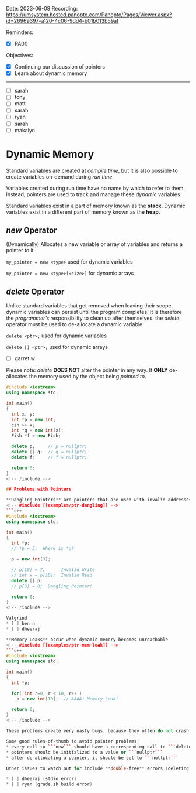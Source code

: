 

Date: 2023-06-08
Recording: https://umsystem.hosted.panopto.com/Panopto/Pages/Viewer.aspx?id=26969397-a120-4c06-9dd4-b01b013b59af

Reminders:
* [x] PA00

Objectives:
* [x] Continuing our discussion of pointers
* [x] Learn about dynamic memory

---

* [ ] sarah
* [ ] tony
* [ ] matt
* [ ] sarah
* [ ] ryan
* [ ] sarah
* [ ] makalyn

# Dynamic Memory

Standard variables are created at _compile time_, but it is also possible to create variables on-demand during _run time_.

Variables created during run time have no name by which to refer to them. Instead, pointers are used to track and manage these _dynamic_ variables.

Standard variables exist in a part of memory known as the **stack**. Dynamic variables exist in a different part of memory known as the **heap.**

## _new_ Operator

(Dynamically) Allocates a new variable or array of variables and returns a pointer to it

```my_pointer = new <type>``` used for dynamic variables

```my_pointer = new <type>[<size>]``` for dynamic arrays

## _delete_ Operator

Unlike standard variables that get removed when leaving their scope, dynamic variables can persist until the program completes. It is therefore the _programmer’s_ responsibility to clean up after themselves. the _delete_ operator must be used to de-allocate a dynamic variable.

```delete <ptr>;```  used for dynamic variables

```delete [] <ptr>;```  used for dynamic arrays

* [ ] garret w

Please note: _delete_ **DOES NOT** alter the pointer in any way. It **ONLY** de-allocates the memory used by the object being _pointed to_.

<!-- #include [[examples/ptr-new-delete]] -->
```c++
#include <iostream>
using namespace std;

int main()
{
  int x, y;
  int *p = new int;
  cin >> x;
  int *q = new int[x];
  Fish *f = new Fish;

  delete p;     // p = nullptr;
  delete [] q;  // q = nullptr;
  delete f;     // f = nullptr;

  return 0;
}
<!-- /include -->

## Problems with Pointers

**Dangling Pointers** are pointers that are used with invalid addresses
<!-- #include [[examples/ptr-dangling]] -->
```c++
#include <iostream>
using namespace std;

int main()
{
  int *p;
  // *p = 5;  Where is *p?

  p = new int[3];

  // p[10] = 7;      Invalid Write
  // int x = p[10];  Invalid Read
  delete [] p;
  // p[3] = 8;  Dangling Pointer!

  return 0;
}
<!-- /include -->

Valgrind
* [ ] ben n
* [ ] dheeraj

**Memory Leaks** occur when dynamic memory becomes unreachable
<!-- #include [[examples/ptr-mem-leak]] -->
```c++
#include <iostream>
using namespace std;

int main()
{
  int *p;

  for( int r=0; r < 10; r++ )
    p = new int[10];  // AAAA! Memory Leak!

  return 0;
}
<!-- /include -->

These problems create very nasty bugs, because they often do not crash your program. They allow it to go on until something else breaks as a result!

Some good rules-of-thumb to avoid pointer problems:
* every call to ```new``` should have a corresponding call to ```delete```
* pointers should be initialized to a value or ```nullptr```
* after de-allocating a pointer, it should be set to ```nullptr```

Other issues to watch out for include **double-free** errors (deleting a pointer twice) and **shallow copies** (copying a memory address when you intended to copy the object pointed to).

* [ ] dheeraj (stdio_error)
* [ ] ryan (grade.sh build error)